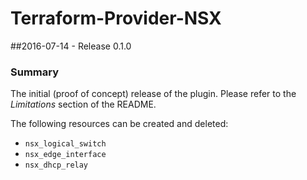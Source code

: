 # Terraform-Provider-NSX

##2016-07-14 - Release 0.1.0

### Summary

The initial (proof of concept) release of the plugin.  Please refer to the
*Limitations* section of the README.

The following resources can be created and deleted:

* `nsx_logical_switch`
* `nsx_edge_interface`
* `nsx_dhcp_relay`
